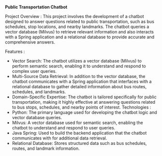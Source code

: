 **Public Transportation Chatbot**

Project Overview :
This project involves the development of a chatbot designed to answer questions related to public transportation, such as bus schedules, stop locations, and nearby landmarks. The chatbot queries a vector database (Milvus) to retrieve relevant information and also interacts with a Spring application and a relational database to provide accurate and comprehensive answers.

Features :
 - Vector Search: The chatbot utilizes a vector database (Milvus) to perform semantic search, enabling it to understand and respond to complex user queries.
 - Multi-Source Data Retrieval: In addition to the vector database, the chatbot communicates with a Spring application that interfaces with a relational database to gather detailed information about bus routes, schedules, and landmarks.
 - Domain-Specific Expertise: The chatbot is tailored specifically for public transportation, making it highly effective at answering questions related to bus stops, schedules, and nearby points of interest.
Technologies :
 - Python: The primary language used for developing the chatbot logic and vector database queries.
 - Milvus: A vector database used for semantic search, enabling the chatbot to understand and respond to user queries.
 - Java Spring: Used to build the backend application that the chatbot communicates with for additional data retrieval.
 - Relational Database: Stores structured data such as bus schedules, routes, and landmark information.
